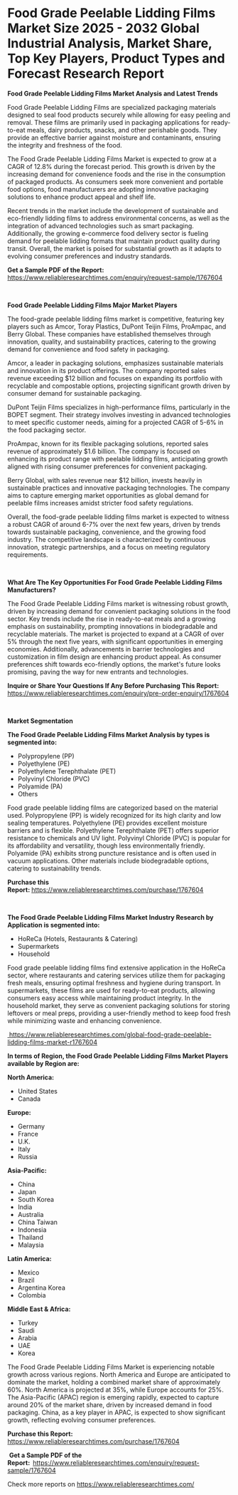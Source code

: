 <p><h1>Food Grade Peelable Lidding Films Market Size 2025 - 2032 Global Industrial Analysis, Market Share, Top Key Players, Product Types and Forecast Research Report</h1></p><p><strong>Food Grade Peelable Lidding Films Market Analysis and Latest Trends</strong></p>
<p><p>Food Grade Peelable Lidding Films are specialized packaging materials designed to seal food products securely while allowing for easy peeling and removal. These films are primarily used in packaging applications for ready-to-eat meals, dairy products, snacks, and other perishable goods. They provide an effective barrier against moisture and contaminants, ensuring the integrity and freshness of the food.</p><p>The Food Grade Peelable Lidding Films Market is expected to grow at a CAGR of 12.8% during the forecast period. This growth is driven by the increasing demand for convenience foods and the rise in the consumption of packaged products. As consumers seek more convenient and portable food options, food manufacturers are adopting innovative packaging solutions to enhance product appeal and shelf life.</p><p>Recent trends in the market include the development of sustainable and eco-friendly lidding films to address environmental concerns, as well as the integration of advanced technologies such as smart packaging. Additionally, the growing e-commerce food delivery sector is fueling demand for peelable lidding formats that maintain product quality during transit. Overall, the market is poised for substantial growth as it adapts to evolving consumer preferences and industry standards.</p></p>
<p><strong>Get a Sample PDF of the Report:&nbsp;</strong> <a href="https://www.reliableresearchtimes.com/enquiry/request-sample/1767604?utm_campaign=2133&utm_medium=2&utm_source=Github&utm_content=ia&utm_term=02022025&utm_id=food-grade-peelable-lidding-films">https://www.reliableresearchtimes.com/enquiry/request-sample/1767604</a></p>
<p>&nbsp;</p>
<p><strong>Food Grade Peelable Lidding Films Major Market Players</strong></p>
<p><p>The food-grade peelable lidding films market is competitive, featuring key players such as Amcor, Toray Plastics, DuPont Teijin Films, ProAmpac, and Berry Global. These companies have established themselves through innovation, quality, and sustainability practices, catering to the growing demand for convenience and food safety in packaging.</p><p>Amcor, a leader in packaging solutions, emphasizes sustainable materials and innovation in its product offerings. The company reported sales revenue exceeding $12 billion and focuses on expanding its portfolio with recyclable and compostable options, projecting significant growth driven by consumer demand for sustainable packaging.</p><p>DuPont Teijin Films specializes in high-performance films, particularly in the BOPET segment. Their strategy involves investing in advanced technologies to meet specific customer needs, aiming for a projected CAGR of 5-6% in the food packaging sector.</p><p>ProAmpac, known for its flexible packaging solutions, reported sales revenue of approximately $1.6 billion. The company is focused on enhancing its product range with peelable lidding films, anticipating growth aligned with rising consumer preferences for convenient packaging.</p><p>Berry Global, with sales revenue near $12 billion, invests heavily in sustainable practices and innovative packaging technologies. The company aims to capture emerging market opportunities as global demand for peelable films increases amidst stricter food safety regulations.</p><p>Overall, the food-grade peelable lidding films market is expected to witness a robust CAGR of around 6-7% over the next few years, driven by trends towards sustainable packaging, convenience, and the growing food industry. The competitive landscape is characterized by continuous innovation, strategic partnerships, and a focus on meeting regulatory requirements.</p></p>
<p>&nbsp;</p>
<p><strong>What Are The Key Opportunities For Food Grade Peelable Lidding Films Manufacturers?</strong></p>
<p><p>The Food Grade Peelable Lidding Films market is witnessing robust growth, driven by increasing demand for convenient packaging solutions in the food sector. Key trends include the rise in ready-to-eat meals and a growing emphasis on sustainability, prompting innovations in biodegradable and recyclable materials. The market is projected to expand at a CAGR of over 5% through the next five years, with significant opportunities in emerging economies. Additionally, advancements in barrier technologies and customization in film design are enhancing product appeal. As consumer preferences shift towards eco-friendly options, the market's future looks promising, paving the way for new entrants and technologies.</p></p>
<p><strong>Inquire or Share Your Questions If Any Before Purchasing This Report:</strong> <a href="https://www.reliableresearchtimes.com/enquiry/pre-order-enquiry/1767604?utm_campaign=2133&utm_medium=2&utm_source=Github&utm_content=ia&utm_term=02022025&utm_id=food-grade-peelable-lidding-films">https://www.reliableresearchtimes.com/enquiry/pre-order-enquiry/1767604</a></p>
<p>&nbsp;</p>
<p><strong>Market Segmentation</strong></p>
<p><strong>The Food Grade Peelable Lidding Films Market Analysis by types is segmented into:</strong></p>
<p><ul><li>Polypropylene (PP)</li><li>Polyethylene (PE)</li><li>Polyethylene Terephthalate (PET)</li><li>Polyvinyl Chloride (PVC)</li><li>Polyamide (PA)</li><li>Others</li></ul></p>
<p><p>Food grade peelable lidding films are categorized based on the material used. Polypropylene (PP) is widely recognized for its high clarity and low sealing temperatures. Polyethylene (PE) provides excellent moisture barriers and is flexible. Polyethylene Terephthalate (PET) offers superior resistance to chemicals and UV light. Polyvinyl Chloride (PVC) is popular for its affordability and versatility, though less environmentally friendly. Polyamide (PA) exhibits strong puncture resistance and is often used in vacuum applications. Other materials include biodegradable options, catering to sustainability trends.</p></p>
<p><strong>Purchase this Report:&nbsp;</strong><a href="https://www.reliableresearchtimes.com/purchase/1767604?utm_campaign=2133&utm_medium=2&utm_source=Github&utm_content=ia&utm_term=02022025&utm_id=food-grade-peelable-lidding-films">https://www.reliableresearchtimes.com/purchase/1767604</a></p>
<p>&nbsp;</p>
<p><strong>The Food Grade Peelable Lidding Films Market Industry Research by Application is segmented into:</strong></p>
<p><ul><li>HoReCa (Hotels, Restaurants & Catering)</li><li>Supermarkets</li><li>Household</li></ul></p>
<p><p>Food grade peelable lidding films find extensive application in the HoReCa sector, where restaurants and catering services utilize them for packaging fresh meals, ensuring optimal freshness and hygiene during transport. In supermarkets, these films are used for ready-to-eat products, allowing consumers easy access while maintaining product integrity. In the household market, they serve as convenient packaging solutions for storing leftovers or meal preps, providing a user-friendly method to keep food fresh while minimizing waste and enhancing convenience.</p></p>
<p><a href="https://www.reliableresearchtimes.com/global-food-grade-peelable-lidding-films-market-r1767604?utm_campaign=2133&utm_medium=2&utm_source=Github&utm_content=ia&utm_term=02022025&utm_id=food-grade-peelable-lidding-films">&nbsp;https://www.reliableresearchtimes.com/global-food-grade-peelable-lidding-films-market-r1767604</a></p>
<p><strong>In terms of Region, the Food Grade Peelable Lidding Films Market Players available by Region are:</strong></p>
<p>
    <p> <strong> North America: </strong>
        <ul>
            <li>United States</li>
            <li>Canada</li>
        </ul>
        </p> 
    <p> <strong> Europe: </strong>
        <ul>
            <li>Germany</li>
            <li>France</li>
            <li>U.K.</li>
            <li>Italy</li>
            <li>Russia</li>
        </ul>
        </p> 
    <p> <strong> Asia-Pacific: </strong>
        <ul>
            <li>China</li>
            <li>Japan</li>
            <li>South Korea</li>
            <li>India</li>
            <li>Australia</li>
            <li>China Taiwan</li>
            <li>Indonesia</li>
            <li>Thailand</li>
            <li>Malaysia</li>
        </ul>
        </p> 
    <p> <strong> Latin America: </strong>
        <ul>
            <li>Mexico</li>
            <li>Brazil</li>
            <li>Argentina Korea</li>
            <li>Colombia</li>
        </ul>
        </p> 
    <p> <strong> Middle East & Africa: </strong>
        <ul>
            <li>Turkey</li>
            <li>Saudi</li>
            <li>Arabia</li>
            <li>UAE</li>
            <li>Korea</li>
        </ul>
    </p>
    </p>
<p><p>The Food Grade Peelable Lidding Films Market is experiencing notable growth across various regions. North America and Europe are anticipated to dominate the market, holding a combined market share of approximately 60%. North America is projected at 35%, while Europe accounts for 25%. The Asia-Pacific (APAC) region is emerging rapidly, expected to capture around 20% of the market share, driven by increased demand in food packaging. China, as a key player in APAC, is expected to show significant growth, reflecting evolving consumer preferences.</p></p>
<p><strong>Purchase this Report: </strong><a href="https://www.reliableresearchtimes.com/purchase/1767604?utm_campaign=2133&utm_medium=2&utm_source=Github&utm_content=ia&utm_term=02022025&utm_id=food-grade-peelable-lidding-films">https://www.reliableresearchtimes.com/purchase/1767604</a></p>
<p>&nbsp;<strong>Get a Sample PDF of the Report:&nbsp;&nbsp;</strong><a href="https://www.reliableresearchtimes.com/enquiry/request-sample/1767604?utm_campaign=2133&utm_medium=2&utm_source=Github&utm_content=ia&utm_term=02022025&utm_id=food-grade-peelable-lidding-films">https://www.reliableresearchtimes.com/enquiry/request-sample/1767604</a></p>
<p><strong></strong></p>
<p>Check more reports on <a href="https://www.reliableresearchtimes.com/?utm_campaign=2133&utm_medium=2&utm_source=Github&utm_content=ia&utm_term=02022025&utm_id=food-grade-peelable-lidding-films">https://www.reliableresearchtimes.com/</a></p>